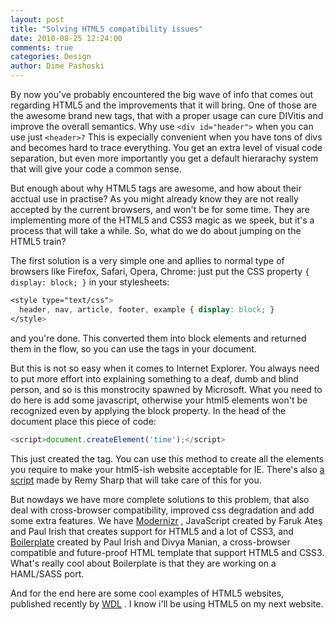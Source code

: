 ```yaml
---
layout: post
title: "Solving HTML5 compatibility issues"
date: 2010-08-25 12:24:00
comments: true
categories: Design
author: Dime Pashoski
---
```


By now you've probably encountered the big wave of info that comes out regarding HTML5 and the improvements that it will bring. One of those are the awesome brand new tags, that with a proper usage can cure DIVitis and improve the overall semantics. Why use `<div id="header">` when you can use just `<header>?` This is expecially convenient when you have tons of divs and becomes hard to trace everything. You get an extra level of visual code separation, but even more importantly you get a default hierarachy system that will give your code a common sense.

But enough about why HTML5 tags are awesome, and how about their acctual use in practise? As you might already know they are not really accepted by the current browsers, and won't be for some time. They are implementing more of the HTML5 and CSS3 magic as we speek, but it's a process that will take a while. So, what do we do about jumping on the HTML5 train?

The first solution is a very simple one and apllies to normal type of browsers like Firefox, Safari, Opera, Chrome: just put the CSS property `{ display: block; }` in your stylesheets:

``` css
<style type="text/css">
  header, nav, article, footer, example { display: block; }
</style>
```

and you're done. This converted them into block elements and returned them in the flow, so you can use the tags in your document.

But this is not so easy when it comes to Internet Explorer. You always need to put more effort into explaining something to a deaf, dumb and blind person, and so is this monstrocity spawned by Microsoft. What you need to do here is add some javascript, otherwise your html5 elements won't be recognized even by applying the block property. In the head of the document place this piece of code:

``` javascript
<script>document.createElement('time');</script>
```

This just created the <date> tag. You can use this method to create all the elements you require to make your html5-ish website acceptable for IE. There's also [a script](http://remysharp.com/downloads/html5.js) made by Remy Sharp that will take care of this for you.

But nowdays we have more complete solutions to this problem, that also deal with cross-browser compatibility, improved css degradation and add some extra features. We have [Modernizr](http://www.modernizr.com/) , JavaScript created by Faruk Ateş and Paul Irish that creates support for HTML5 and a lot of CSS3, and [Boilerplate](http://html5boilerplate.com/) created by Paul Irish and Divya Manian, a cross-browser compatible and future-proof HTML template that support HTML5 and CSS3. What's really cool about Boilerplate is that they are working on a HAML/SASS port.

And for the end here are some cool examples of HTML5 websites, published recently by [WDL](http://webdesignledger.com/inspiration/55-excellent-examples-of-websites-using-html5) . I know i'll be using HTML5 on my next website.
